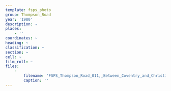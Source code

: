 ```yaml
---
template: fsps_photo
group: Thompson_Road
year: '1980'
description: ~
places:
    - ''
coordinates: ~
heading: ~
classification: ~
section: ~
cell: ~
film_roll: ~
files:
    -
        filename: 'FSPS_Thompson_Road_011,_Between_Coventry_and_Christina,_State_Engineering,_1-1-B,_1980.png'
        caption: ''
---
```


